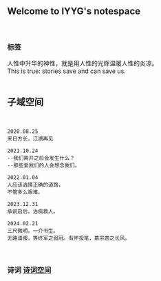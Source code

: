 ## Welcome to IYYG's notespace
<br/>

### 标签
人性中升华的神性，就是用人性的光辉温暖人性的炎凉。<br/>
This is true: stories save and can save us.<br/>
<br/>

## 子域空间
<br/>

    2020.08.25
    来日方长，江湖再见
    
    2021.10.24
    --我们离开之后会发生什么？
    --那些爱我们的人会想念我们。
    
    2022.01.04
    人应该选择正确的道路，
    不管多么艰难。

    2023.12.31
    承前启后，治病救人。

    2024.02.21
    三尺微明，一介书生。
    无路请缨，等终军之弱冠。有怀投笔，慕宗悫之长风。

<br/>

### 诗词    <a href="/poem.html">诗词空间</a>
<br/>


